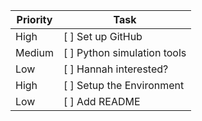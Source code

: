 | Priority | Task                                    |
|----------|-----------------------------------------|
| High     | [ ] Set up GitHub                           |
| Medium   | [ ] Python simulation tools                    |
| Low      | [ ] Hannah interested?                      |
| High     | [ ] Setup the Environment                   |
| Low      | [ ] Add README                              |
